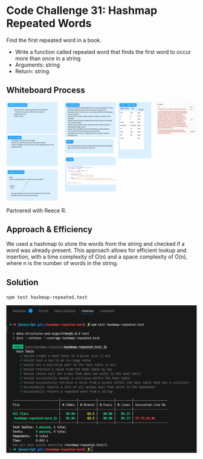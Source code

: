 # Code Challenge 31: Hashmap Repeated Words

Find the first repeated word in a book.

- Write a function called repeated word that finds the first word to occur more than once in a string
- Arguments: string
- Return: string

## Whiteboard Process

![Hashmap Repeated Words Whiteboard](../assets/hashmap-repeated-word-whiteboard.png)

Partnered with Reece R.


## Approach & Efficiency
We used a hashmap to store the words from the string and checked if a word was already present. This approach allows for efficient lookup and insertion, with a time complexity of O(n) and a space complexity of O(n), where n is the number of words in the string.

## Solution
`npm test hashmap-repeated.test`

![Hashmap Repeated Words Test Solution](../assets/hashmap-repeated-word-test.png)

